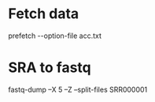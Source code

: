 # Fetch data
prefetch --option-file acc.txt

# SRA to fastq
fastq-dump –X 5 –Z –split-files SRR000001